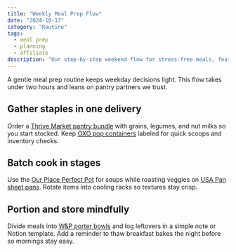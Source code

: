 ```yaml
---
title: "Weekly Meal Prep Flow"
date: "2024-10-17"
category: "Routine"
tags:
  - meal prep
  - planning
  - affiliate
description: "Our step-by-step weekend flow for stress-free meals, featuring pantry bundles we actually buy."
---
```


A gentle meal prep routine keeps weekday decisions light. This flow takes under two hours and leans on pantry partners we trust.

## Gather staples in one delivery

Order a [Thrive Market pantry bundle](https://example.com/thrive-bundle?utm_source=blog&utm_medium=affiliate&utm_campaign=meal-prep-flow) with grains, legumes, and nut milks so you start stocked. Keep [OXO pop containers](https://example.com/oxo-pop?utm_source=blog&utm_medium=affiliate&utm_campaign=meal-prep-flow) labeled for quick scoops and inventory checks.

## Batch cook in stages

Use the [Our Place Perfect Pot](https://example.com/perfect-pot?utm_source=blog&utm_medium=affiliate&utm_campaign=meal-prep-flow) for soups while roasting veggies on [USA Pan sheet pans](https://example.com/usa-pan?utm_source=blog&utm_medium=affiliate&utm_campaign=meal-prep-flow). Rotate items into cooling racks so textures stay crisp.

## Portion and store mindfully

Divide meals into [W&P porter bowls](https://example.com/porter-bowls?utm_source=blog&utm_medium=affiliate&utm_campaign=meal-prep-flow) and log leftovers in a simple note or Notion template. Add a reminder to thaw breakfast bakes the night before so mornings stay easy.
